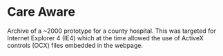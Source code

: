 # Care Aware
Archive of a ~2000 prototype for a county hospital. This was targeted for Internet Explorer 4 (IE4) which at the time allowed the use of ActiveX controls (OCX) files embedded in the webpage.